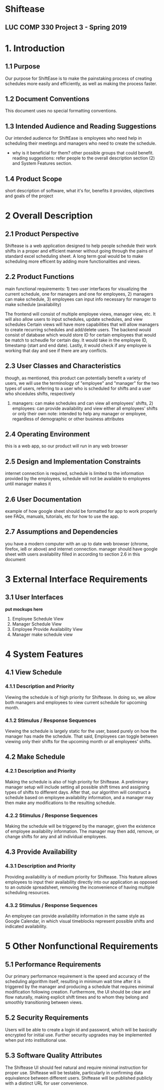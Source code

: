 ﻿# Shiftease

## LUC COMP 330 Project 3 - Spring 2019

# 1. Introduction

## 1.1 Purpose

Our purpose for ShiftEase is to make the painstaking process of creating schedules more easily and efficiently, as well as making the process faster.

## 1.2 Document Conventions

This document uses no special formatting conventions.

## 1.3 Intended Audience and Reading Suggestions

Our intended audience for ShiftEase is employees who need help in scheduling their meetings and managers who need to create the schedule.

- why is it beneficial for them? other possible groups that could benefit.
  reading suggestions: refer people to the overall description section (2) and System Features section.

## 1.4 Product Scope

short description of software, what it's for, benefits it provides, objectives and goals of the project

# 2 Overall Description

## 2.1 Product Perspective

Shiftease is a web application designed to help people schedule their work shifts in a proper and efficient manner without going through the pains of standard excel scheduling sheet. A long term goal would be to make scheduling more efficent by adding more functionalities and views. 

## 2.2 Product Functions

main functional requirements: 1) two user interfaces for visualizing the current schedule, one for managers and one for employees, 2) managers can make schedule, 3) employees can input info necessary for manager to make schedule (availability)

The frontend will consist of multiple employee views, manager view, etc. It will also allow users to input schedules, update schedules, and view schedules Certain views will have more capabilities that will allow managers to create recurring schedules and add/delete users. The backend would consist of database which would store ID for certain employees that would be match to scheudle for certain day. It would take in the employee ID, timestamp (start and end date). Lastly, it would check if any employee is working that day and see if there are any conflicts. 

## 2.3 User Classes and Characteristics

though, as mentioned, this product can potentially benefit a variety of users, we will use the terminology of "employee" and "manager" for the two types of users, referring to a user who is scheduled for shifts and a user who shcedules shifts, respectively

1. managers: can make schedules and can view all employees' shifts, 2) employees: can provide availability and view either all employees' shifts or only their own
   note: intended to help any manager or employee, regardless of demographic or other business attributes

## 2.4 Operating Environment

this is a web app, so our product will run in any web browser

## 2.5 Design and Implementation Constraints

internet connection is required, schedule is limited to the information provided by the employees, schedule will not be available to employees until manager makes it

## 2.6 User Documentation

example of how google sheet should be formatted for app to work properly
see FAQs, manuals, tutorials, etc for how to use the app.

## 2.7 Assumptions and Dependencies

you have a modern computer with an up to date web browser (chrome, firefox, ie8 or above) and internet connection.
manager should have google sheet with users availability filled in according to section 2.6 in this document

# 3 External Interface Requirements

## 3.1 User Interfaces

**put mockups here**

1. Employee Schedule View
2. Manager Schedule View
3. Employee Provide Availability View
4. Manager make schedule view

# 4 System Features

## 4.1 View Schedule

### 4.1.1 Description and Priority

Viewing the schedule is of high priority for Shiftease. In doing so, we allow both managers and employees to view current schedule for upcoming month.

### 4.1.2 Stimulus / Response Sequences

Viewing the schedule is largely static for the user, based purely on how the manager has made the schedule. That said, Employees can toggle between viewing only their shifts for the upcoming month or all employees' shifts.

## 4.2 Make Schedule

### 4.2.1 Description and Priority

Making the schedule is also of high priority for Shiftease. A preliminary manager setup will include setting all possible shift times and assigning types of shifts to different days. After that, our algorithm will construct a schedule based on employee availability information, and a manager may then make any modifications to the resulting schedule.

### 4.2.2 Stimulus / Response Sequences

Making the schedule will be triggered by the manager, given the existence of employee availability information. The manager may then add, remove, or change shifts for any and all individual employees.

## 4.3 Provide Availability

### 4.3.1 Description and Priority

Providing availability is of medium priority for Shiftease. This feature allows employees to input their availability directly into our application as opposed to an outside spreadsheet, removing the inconvenience of having multiple scheduling resources.

### 4.3.2 Stimulus / Response Sequences

An employee can provide availability information in the same style as Google Calendar, in which visual timeblocks represent possible shifts and indicated availability.

# 5 Other Nonfunctional Requirements

## 5.1 Performance Requirements

Our primary performance requirement is the speed and accuracy of the scheduling algorithm itself, resulting in minimum wait time after it is triggered by the manager and producing a schedule that requires minimal modification following creation. Furthermore, the UI should be clear and flow naturally, making explicit shift times and to whom they belong and smoothly transitioning between views.

## 5.2 Security Requirements

Users will be able to create a login id and password, which will be basically encrypted for initial use. Further security upgrades may be implemented when put into institutional use.

## 5.3 Software Quality Attributes

The Shiftease UI should feel natural and require minimal instruction for proper use. Shiftease will be testable, particularly in confirming data equivalence between different users. Shiftease will be published publicly with a distinct URL for user convenience.

